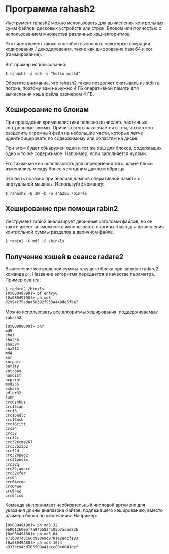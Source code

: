 # Программа rahash2

Инструмент rahash2 можно использовать для вычисления контрольных сумм файлов, дисковых устройств или строк. Блоком или полностью с использованием множества различных хэш-алгоритмов.

Этот инструмент также способен выполнять некоторые операции кодирования / декодирования, такие как шифрование base64 и xor (гаммирование).

Вот пример использования:

```
$ rahash2 -a md5 -s "hello world"
```

Обратите внимание, что rahash2 также позволяет считывать из stdin в потоке, поэтому вам не нужно 4 ГБ оперативной памяти для вычисления хэша файла размером 4 ГБ.

## Хеширование по блокам

При проведении криминалистики полезно вычислять частичные контрольные суммы. Причина этого заключается в том, что можно разделить огромный файл на небольшие части, которые легче идентифицировать по содержимому или областям на диске.

При этом будет обнаружен один и тот же хэш для блоков, содержащих одно и то же содержимое. Например, если заполняется нулями.

Его также можно использовать для определения того, какие блоки изменились между более чем одним дампом образца.

Это быть полезно при анализе дампов оперативной памяти с виртуальной машины. Используйте команду:

```
$ rahash2 -B 1M -b -a sha256 /bin/ls
```

## Хеширование при помощи rabin2

Инструмент rabin2 анализирует двоичные заголовки файлов, но он также имеет возможность использовать плагины rhash для вычисления контрольной суммы разделов в двоичном файле.

```
$ rabin2 -K md5 -S /bin/ls
```

## Получение хэшей в сеансе radare2

Вычисление контрольной суммы текущего блока при запуске radare2 - команда `ph`. Название алгоритма передается в качестве параметра. Пример сеанса:

```
$ radare2 /bin/ls
[0x08049790]> bf entry0
[0x08049790]> ph md5
d2994c75adaa58392f953a448de5fba7
```

Можно использовать все алгоритмы хеширования, поддерживаемые `rahash2`:

```
[0x00000000]> ph?
md5
sha1
sha256
sha384
sha512
md4
xor
xorpair
parity
entropy
hamdist
pcprint
mod255
xxhash
adler32
luhn
crc8smbus
crc15can
crc16
crc16hdlc
crc16usb
crc16citt
crc24
crc32
crc32c
crc32ecma267
crc32bzip2
crc32d
crc32mpeg2
crc32posix
crc32q
crc32jamcrc
crc32xfer
crc64
crc64ecma
crc64we
crc64xz
crc64iso
```

Команда `ph` принимает необязательный числовой аргумент для указания длины диапазона байтов, подлежащего хэшированию, вместо размера блока по умолчанию. Например:

```
[0x08049A80]> ph md5 32
9b9012b00ef7a94b5824105b7aaad83b
[0x08049A80]> ph md5 64
a71b087d8166c99869c9781e2edcf183
[0x08049A80]> ph md5 1024
a933cc94cd705f09a41ecc80c0041def
```
